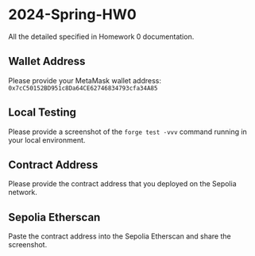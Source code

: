 # 2024-Spring-HW0

All the detailed specified in Homework 0 documentation.

## Wallet Address
Please provide your MetaMask wallet address: `0x7cC50152BD951c8Da64CE62746834793cfa34A85`

## Local Testing
Please provide a screenshot of the `forge test -vvv` command running in your local environment.

## Contract Address
Please provide the contract address that you deployed on the Sepolia network.

## Sepolia Etherscan
Paste the contract address into the Sepolia Etherscan and share the screenshot.
